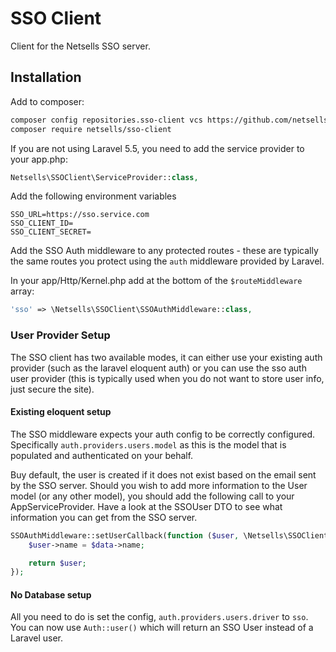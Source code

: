 # SSO Client
Client for the Netsells SSO server.

## Installation
Add to composer:
```bash
composer config repositories.sso-client vcs https://github.com/netsells/sso-client
composer require netsells/sso-client
```

If you are not using Laravel 5.5, you need to add the service provider to your app.php:
```php
Netsells\SSOClient\ServiceProvider::class,
```

Add the following environment variables
```
SSO_URL=https://sso.service.com
SSO_CLIENT_ID=
SSO_CLIENT_SECRET=
```

Add the SSO Auth middleware to any protected routes - these are typically the same routes you protect using the `auth` middleware provided by Laravel.

In your app/Http/Kernel.php add at the bottom of the `$routeMiddleware` array:
```php
'sso' => \Netsells\SSOClient\SSOAuthMiddleware::class,
```

### User Provider Setup

The SSO client has two available modes, it can either use your existing auth provider (such as the laravel eloquent auth) or you can use the sso auth user provider (this is typically used when you do not want to store user info, just secure the site).

#### Existing eloquent setup
The SSO middleware expects your auth config to be correctly configured. Specifically `auth.providers.users.model` as this is the model that is populated and authenticated on your behalf.

Buy default, the user is created if it does not exist based on the email sent by the SSO server. Should you wish to add more information to the User model (or any other model), you should add the following call to your AppServiceProvider. Have a look at the SSOUser DTO to see what information you can get from the SSO server.
```php
SSOAuthMiddleware::setUserCallback(function ($user, \Netsells\SSOClient\SSOUser $data) {
    $user->name = $data->name;

    return $user;
});
```

#### No Database setup
All you need to do is set the config, `auth.providers.users.driver` to `sso`. You can now use `Auth::user()` which will return an SSO User instead of a Laravel user.